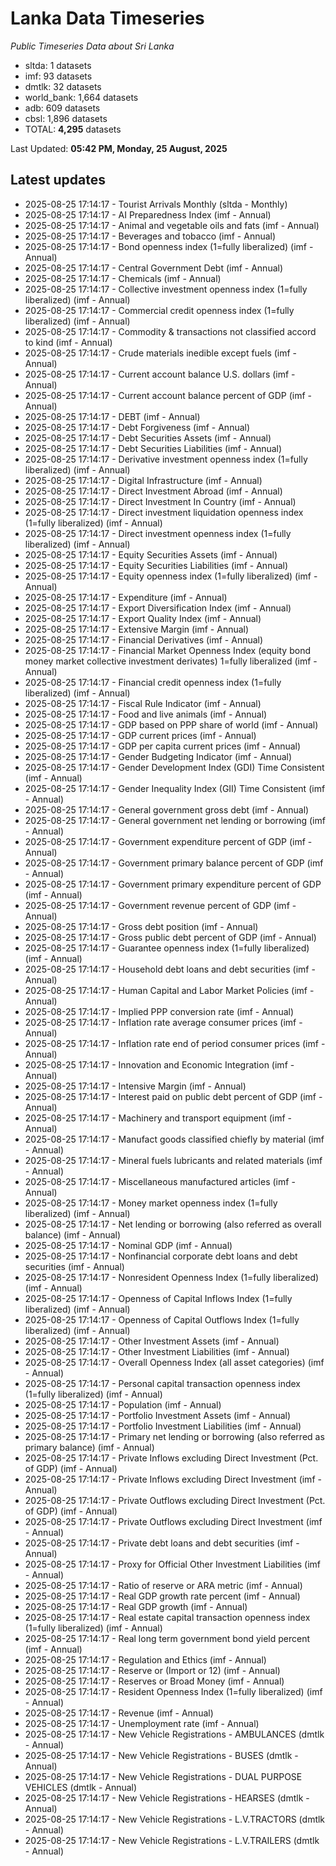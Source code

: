 # Lanka Data Timeseries
*Public Timeseries Data about Sri Lanka*

* sltda: 1 datasets
* imf: 93 datasets
* dmtlk: 32 datasets
* world_bank: 1,664 datasets
* adb: 609 datasets
* cbsl: 1,896 datasets
* TOTAL: **4,295** datasets

Last Updated: **05:42 PM, Monday, 25 August, 2025**

## Latest updates

* 2025-08-25 17:14:17 - Tourist Arrivals Monthly (sltda - Monthly)
* 2025-08-25 17:14:17 - AI Preparedness Index (imf - Annual)
* 2025-08-25 17:14:17 - Animal and vegetable oils and fats (imf - Annual)
* 2025-08-25 17:14:17 - Beverages and tobacco (imf - Annual)
* 2025-08-25 17:14:17 - Bond openness index (1=fully liberalized) (imf - Annual)
* 2025-08-25 17:14:17 - Central Government Debt (imf - Annual)
* 2025-08-25 17:14:17 - Chemicals (imf - Annual)
* 2025-08-25 17:14:17 - Collective investment openness index (1=fully liberalized) (imf - Annual)
* 2025-08-25 17:14:17 - Commercial credit openness index (1=fully liberalized) (imf - Annual)
* 2025-08-25 17:14:17 - Commodity & transactions not classified accord to kind (imf - Annual)
* 2025-08-25 17:14:17 - Crude materials inedible except fuels (imf - Annual)
* 2025-08-25 17:14:17 - Current account balance U.S. dollars (imf - Annual)
* 2025-08-25 17:14:17 - Current account balance percent of GDP (imf - Annual)
* 2025-08-25 17:14:17 - DEBT (imf - Annual)
* 2025-08-25 17:14:17 - Debt Forgiveness (imf - Annual)
* 2025-08-25 17:14:17 - Debt Securities Assets (imf - Annual)
* 2025-08-25 17:14:17 - Debt Securities Liabilities (imf - Annual)
* 2025-08-25 17:14:17 - Derivative investment openness index (1=fully liberalized) (imf - Annual)
* 2025-08-25 17:14:17 - Digital Infrastructure (imf - Annual)
* 2025-08-25 17:14:17 - Direct Investment Abroad (imf - Annual)
* 2025-08-25 17:14:17 - Direct Investment In Country (imf - Annual)
* 2025-08-25 17:14:17 - Direct investment liquidation openness index (1=fully liberalized) (imf - Annual)
* 2025-08-25 17:14:17 - Direct investment openness index (1=fully liberalized) (imf - Annual)
* 2025-08-25 17:14:17 - Equity Securities Assets (imf - Annual)
* 2025-08-25 17:14:17 - Equity Securities Liabilities (imf - Annual)
* 2025-08-25 17:14:17 - Equity openness index (1=fully liberalized) (imf - Annual)
* 2025-08-25 17:14:17 - Expenditure (imf - Annual)
* 2025-08-25 17:14:17 - Export Diversification Index (imf - Annual)
* 2025-08-25 17:14:17 - Export Quality Index (imf - Annual)
* 2025-08-25 17:14:17 - Extensive Margin (imf - Annual)
* 2025-08-25 17:14:17 - Financial Derivatives (imf - Annual)
* 2025-08-25 17:14:17 - Financial Market Openness Index (equity bond money market collective investment derivates) 1=fully liberalized (imf - Annual)
* 2025-08-25 17:14:17 - Financial credit openness index (1=fully liberalized) (imf - Annual)
* 2025-08-25 17:14:17 - Fiscal Rule Indicator (imf - Annual)
* 2025-08-25 17:14:17 - Food and live animals (imf - Annual)
* 2025-08-25 17:14:17 - GDP based on PPP share of world (imf - Annual)
* 2025-08-25 17:14:17 - GDP current prices (imf - Annual)
* 2025-08-25 17:14:17 - GDP per capita current prices (imf - Annual)
* 2025-08-25 17:14:17 - Gender Budgeting Indicator (imf - Annual)
* 2025-08-25 17:14:17 - Gender Development Index (GDI) Time Consistent (imf - Annual)
* 2025-08-25 17:14:17 - Gender Inequality Index (GII) Time Consistent (imf - Annual)
* 2025-08-25 17:14:17 - General government gross debt (imf - Annual)
* 2025-08-25 17:14:17 - General government net lending or borrowing (imf - Annual)
* 2025-08-25 17:14:17 - Government expenditure percent of GDP (imf - Annual)
* 2025-08-25 17:14:17 - Government primary balance percent of GDP (imf - Annual)
* 2025-08-25 17:14:17 - Government primary expenditure percent of GDP (imf - Annual)
* 2025-08-25 17:14:17 - Government revenue percent of GDP (imf - Annual)
* 2025-08-25 17:14:17 - Gross debt position (imf - Annual)
* 2025-08-25 17:14:17 - Gross public debt percent of GDP (imf - Annual)
* 2025-08-25 17:14:17 - Guarantee openness index (1=fully liberalized) (imf - Annual)
* 2025-08-25 17:14:17 - Household debt loans and debt securities (imf - Annual)
* 2025-08-25 17:14:17 - Human Capital and Labor Market Policies (imf - Annual)
* 2025-08-25 17:14:17 - Implied PPP conversion rate (imf - Annual)
* 2025-08-25 17:14:17 - Inflation rate average consumer prices (imf - Annual)
* 2025-08-25 17:14:17 - Inflation rate end of period consumer prices (imf - Annual)
* 2025-08-25 17:14:17 - Innovation and Economic Integration (imf - Annual)
* 2025-08-25 17:14:17 - Intensive Margin (imf - Annual)
* 2025-08-25 17:14:17 - Interest paid on public debt percent of GDP (imf - Annual)
* 2025-08-25 17:14:17 - Machinery and transport equipment (imf - Annual)
* 2025-08-25 17:14:17 - Manufact goods classified chiefly by material (imf - Annual)
* 2025-08-25 17:14:17 - Mineral fuels lubricants and related materials (imf - Annual)
* 2025-08-25 17:14:17 - Miscellaneous manufactured articles (imf - Annual)
* 2025-08-25 17:14:17 - Money market openness index (1=fully liberalized) (imf - Annual)
* 2025-08-25 17:14:17 - Net lending or borrowing (also referred as overall balance) (imf - Annual)
* 2025-08-25 17:14:17 - Nominal GDP (imf - Annual)
* 2025-08-25 17:14:17 - Nonfinancial corporate debt loans and debt securities (imf - Annual)
* 2025-08-25 17:14:17 - Nonresident Openness Index (1=fully liberalized) (imf - Annual)
* 2025-08-25 17:14:17 - Openness of Capital Inflows Index (1=fully liberalized) (imf - Annual)
* 2025-08-25 17:14:17 - Openness of Capital Outflows Index (1=fully liberalized) (imf - Annual)
* 2025-08-25 17:14:17 - Other Investment Assets (imf - Annual)
* 2025-08-25 17:14:17 - Other Investment Liabilities (imf - Annual)
* 2025-08-25 17:14:17 - Overall Openness Index (all asset categories) (imf - Annual)
* 2025-08-25 17:14:17 - Personal capital transaction openness index (1=fully liberalized) (imf - Annual)
* 2025-08-25 17:14:17 - Population (imf - Annual)
* 2025-08-25 17:14:17 - Portfolio Investment Assets (imf - Annual)
* 2025-08-25 17:14:17 - Portfolio Investment Liabilities (imf - Annual)
* 2025-08-25 17:14:17 - Primary net lending or borrowing (also referred as primary balance) (imf - Annual)
* 2025-08-25 17:14:17 - Private Inflows excluding Direct Investment (Pct. of GDP) (imf - Annual)
* 2025-08-25 17:14:17 - Private Inflows excluding Direct Investment (imf - Annual)
* 2025-08-25 17:14:17 - Private Outflows excluding Direct Investment (Pct. of GDP) (imf - Annual)
* 2025-08-25 17:14:17 - Private Outflows excluding Direct Investment (imf - Annual)
* 2025-08-25 17:14:17 - Private debt loans and debt securities (imf - Annual)
* 2025-08-25 17:14:17 - Proxy for Official Other Investment Liabilities (imf - Annual)
* 2025-08-25 17:14:17 - Ratio of reserve or ARA metric (imf - Annual)
* 2025-08-25 17:14:17 - Real GDP growth rate percent (imf - Annual)
* 2025-08-25 17:14:17 - Real GDP growth (imf - Annual)
* 2025-08-25 17:14:17 - Real estate capital transaction openness index (1=fully liberalized) (imf - Annual)
* 2025-08-25 17:14:17 - Real long term government bond yield percent (imf - Annual)
* 2025-08-25 17:14:17 - Regulation and Ethics (imf - Annual)
* 2025-08-25 17:14:17 - Reserve or (Import or 12) (imf - Annual)
* 2025-08-25 17:14:17 - Reserves or Broad Money (imf - Annual)
* 2025-08-25 17:14:17 - Resident Openness Index (1=fully liberalized) (imf - Annual)
* 2025-08-25 17:14:17 - Revenue (imf - Annual)
* 2025-08-25 17:14:17 - Unemployment rate (imf - Annual)
* 2025-08-25 17:14:17 - New Vehicle Registrations - AMBULANCES (dmtlk - Annual)
* 2025-08-25 17:14:17 - New Vehicle Registrations - BUSES (dmtlk - Annual)
* 2025-08-25 17:14:17 - New Vehicle Registrations - DUAL PURPOSE VEHICLES (dmtlk - Annual)
* 2025-08-25 17:14:17 - New Vehicle Registrations - HEARSES (dmtlk - Annual)
* 2025-08-25 17:14:17 - New Vehicle Registrations - L.V.TRACTORS (dmtlk - Annual)
* 2025-08-25 17:14:17 - New Vehicle Registrations - L.V.TRAILERS (dmtlk - Annual)